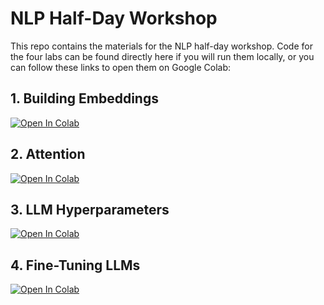 # NLP Half-Day Workshop

This repo contains the materials for the NLP half-day workshop. Code for the four labs can be found directly here if you will run them locally, or you can follow these links to open them on Google Colab:

## 1. Building Embeddings

[![Open In Colab](https://colab.research.google.com/assets/colab-badge.svg)](https://colab.research.google.com/github/alexwolson/NLP-Half-Day-Workshop/blob/main/code/building_embeddings.ipynb)

## 2. Attention

[![Open In Colab](https://colab.research.google.com/assets/colab-badge.svg)](https://colab.research.google.com/github/alexwolson/NLP-Half-Day-Workshop/blob/main/code/attention.ipynb)

## 3. LLM Hyperparameters

[![Open In Colab](https://colab.research.google.com/assets/colab-badge.svg)](https://colab.research.google.com/github/alexwolson/NLP-Half-Day-Workshop/blob/main/code/llm_hyperparameters.ipynb)

## 4. Fine-Tuning LLMs

[![Open In Colab](https://colab.research.google.com/assets/colab-badge.svg)](https://colab.research.google.com/github/alexwolson/NLP-Half-Day-Workshop/blob/main/code/fine_tuning_llm.ipynb)